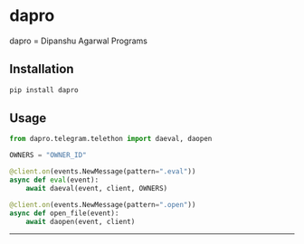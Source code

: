 # dapro
dapro = Dipanshu Agarwal Programs

## Installation
```bash
pip install dapro
```
## Usage
```bot.py
from dapro.telegram.telethon import daeval, daopen

OWNERS = "OWNER_ID"

@client.on(events.NewMessage(pattern=".eval"))
async def eval(event):
    await daeval(event, client, OWNERS)

@client.on(events.NewMessage(pattern=".open"))
async def open_file(event):
    await daopen(event, client)
```
---
